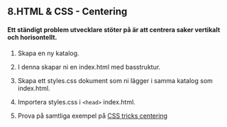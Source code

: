 ## 8.HTML & CSS - Centering

#### Ett ständigt problem utvecklare stöter på är att centrera saker vertikalt och horisontellt.

1. Skapa en ny katalog.

1. I denna skapar ni en index.html med basstruktur.

1. Skapa ett styles.css dokument som ni lägger i samma katalog som index.html.

1. Importera styles.css i ```<head>``` index.html.

1. Prova på samtliga exempel på [CSS tricks centering](https://css-tricks.com/centering-css-complete-guide/)